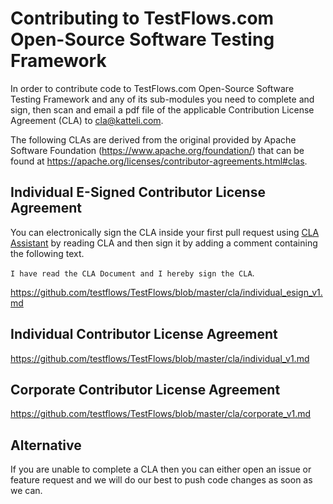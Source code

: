 # Contributing to TestFlows.com Open-Source Software Testing Framework

In order to contribute code to TestFlows.com Open-Source Software Testing Framework
and any of its sub-modules you need to complete and sign, then scan and
email a pdf file of the applicable Contribution License Agreement (CLA)
to cla@katteli.com.

The following CLAs are derived from the original provided by
Apache Software Foundation (https://www.apache.org/foundation/)
that can be found at https://apache.org/licenses/contributor-agreements.html#clas.

## Individual E-Signed Contributor License Agreement

You can electronically sign the CLA inside your first pull request using
[CLA Assistant](https://github.com/contributor-assistant/github-action)
by reading CLA and then sign it by adding a comment containing the following text.

`I have read the CLA Document and I hereby sign the CLA`.

https://github.com/testflows/TestFlows/blob/master/cla/individual_esign_v1.md

## Individual Contributor License Agreement

https://github.com/testflows/TestFlows/blob/master/cla/individual_v1.md

## Corporate Contributor License Agreement

https://github.com/testflows/TestFlows/blob/master/cla/corporate_v1.md

## Alternative

If you are unable to complete a CLA then you can either open an issue
or feature request and we will do our best to push code changes 
as soon as we can.
